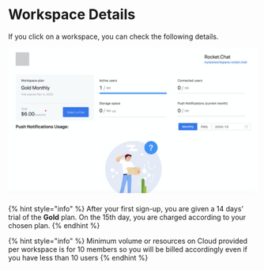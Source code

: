 # Workspace Details

If you click on a workspace, you can check the following details.

![](<../../../../.gitbook/assets/image (112).png>)

####

{% hint style="info" %}
After your first sign-up, you are given a 14 days' trial of the **Gold** plan. On the 15th day, you are charged according to your chosen plan.
{% endhint %}

{% hint style="info" %}
Minimum volume or resources on Cloud provided per workspace is for 10 members so you will be billed accordingly even if you have less than 10 users
{% endhint %}
